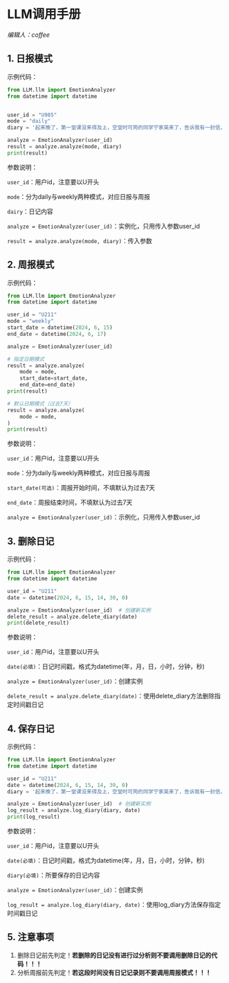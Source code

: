 # LLM调用手册

*编辑人：coffee*

## 1. 日报模式

示例代码：

```python
from LLM.llm import EmotionAnalyzer
from datetime import datetime


user_id = "U985"
mode = "daily"
diary = '起来晚了，第一堂课没来得及上，空堂时可筠的同学宁家英来了，告诉我有一封信，是武昌来的，果然是可筠的，她说我与一般老朋友真是音信杳然了。然而我的的确确随时都想着她们，只是懒得不想提笔而已。我发现我是真的堕落了，从灵魂堕落起，外表上也许别人以为我活得很有生气，可是实际上我已经不堪了。我需要一点刺激，需要在我的生活来一个大的波浪，这样也许我可能从新干下去。'

analyze = EmotionAnalyzer(user_id)
result = analyze.analyze(mode, diary)
print(result)
```

参数说明：

`user_id`：用户id，注意要以U开头

`mode`：分为daily与weekly两种模式，对应日报与周报

`dairy`：日记内容

`analyze = EmotionAnalyzer(user_id)`：实例化，只用传入参数user_id

`result = analyze.analyze(mode, diary)`：传入参数

## 2. 周报模式

示例代码：

```python
from LLM.llm import EmotionAnalyzer
from datetime import datetime

user_id = "U211"
mode = "weekly"
start_date = datetime(2024, 6, 15)
end_date = datetime(2024, 6, 17)

analyze = EmotionAnalyzer(user_id)

# 指定日期模式
result = analyze.analyze(
    mode = mode, 
    start_date=start_date, 
    end_date=end_date)
print(result)

# 默认日期模式（过去7天）
result = analyze.analyze(
    mode = mode, 
)
print(result)
```

参数说明：

`user_id`：用户id，注意要以U开头

`mode`：分为daily与weekly两种模式，对应日报与周报

`start_date(可选)`：周报开始时间，不填默认为过去7天

`end_date`：周报结束时间，不填默认为过去7天

`analyze = EmotionAnalyzer(user_id)`：示例化，只用传入参数user_id

## 3. 删除日记

示例代码：

```python
from LLM.llm import EmotionAnalyzer
from datetime import datetime

user_id = "U211"
date = datetime(2024, 6, 15, 14, 30, 0)

analyze = EmotionAnalyzer(user_id)  # 创建新实例
delete_result = analyze.delete_diary(date)
print(delete_result)
```

参数说明：

`user_id`：用户id，注意要以U开头

`date(必填)`：日记时间戳，格式为datetime(年，月，日，小时，分钟，秒)

`analyze = EmotionAnalyzer(user_id)`：创建实例

`delete_result = analyze.delete_diary(date)`：使用delete_diary方法删除指定时间戳日记

## 4. 保存日记

示例代码：

```python
from LLM.llm import EmotionAnalyzer
from datetime import datetime

user_id = "U211"
date = datetime(2024, 6, 15, 14, 30, 0)
diary = '起来晚了，第一堂课没来得及上，空堂时可筠的同学宁家英来了，告诉我有一封信，是武昌来的，果然是可筠的，她说我与一般老朋友真是音信杳然了。然而我的的确确随时都想着她们，只是懒得不想提笔而已。我发现我是真的堕落了，从灵魂堕落起，外表上也许别人以为我活得很有生气，可是实际上我已经不堪了。我需要一点刺激，需要在我的生活来一个大的波浪，这样也许我可能从新干下去。'

analyze = EmotionAnalyzer(user_id)  # 创建新实例
log_result = analyze.log_diary(diary, date)
print(log_result)
```

参数说明：

`user_id`：用户id，注意要以U开头  

`date(必填)`：日记时间戳，格式为datetime(年，月，日，小时，分钟，秒)

`diary(必填)`：所要保存的日记内容

`analyze = EmotionAnalyzer(user_id)`：创建实例

`log_result = analyze.log_diary(diary, date)`：使用log_diary方法保存指定时间戳日记

## 5. 注意事项

1. 删除日记前先判定！**若删除的日记没有进行过分析则不要调用删除日记的代码！！！**
2. 分析周报前先判定！**若这段时间没有日记记录则不要调用周报模式！！！**

